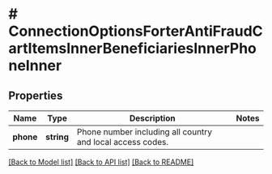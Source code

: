 # # ConnectionOptionsForterAntiFraudCartItemsInnerBeneficiariesInnerPhoneInner

## Properties

Name | Type | Description | Notes
------------ | ------------- | ------------- | -------------
**phone** | **string** | Phone number including all country and local access codes. |

[[Back to Model list]](../../README.md#models) [[Back to API list]](../../README.md#endpoints) [[Back to README]](../../README.md)
